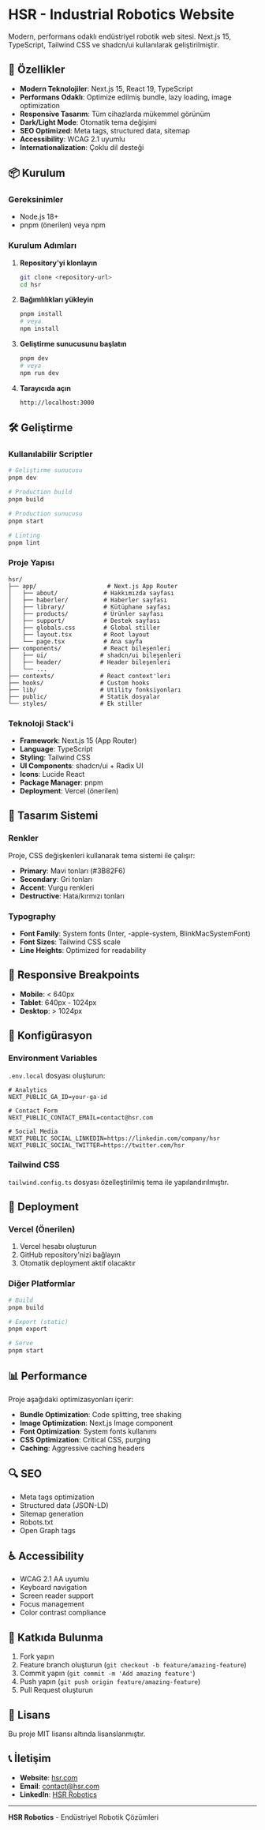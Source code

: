 # HSR - Industrial Robotics Website

Modern, performans odaklı endüstriyel robotik web sitesi. Next.js 15, TypeScript, Tailwind CSS ve shadcn/ui kullanılarak geliştirilmiştir.

## 🚀 Özellikler

- **Modern Teknolojiler**: Next.js 15, React 19, TypeScript
- **Performans Odaklı**: Optimize edilmiş bundle, lazy loading, image optimization
- **Responsive Tasarım**: Tüm cihazlarda mükemmel görünüm
- **Dark/Light Mode**: Otomatik tema değişimi
- **SEO Optimized**: Meta tags, structured data, sitemap
- **Accessibility**: WCAG 2.1 uyumlu
- **Internationalization**: Çoklu dil desteği

## 📦 Kurulum

### Gereksinimler

- Node.js 18+
- pnpm (önerilen) veya npm

### Kurulum Adımları

1. **Repository'yi klonlayın**
   ```bash
   git clone <repository-url>
   cd hsr
   ```

2. **Bağımlılıkları yükleyin**
   ```bash
   pnpm install
   # veya
   npm install
   ```

3. **Geliştirme sunucusunu başlatın**
   ```bash
   pnpm dev
   # veya
   npm run dev
   ```

4. **Tarayıcıda açın**
   ```
   http://localhost:3000
   ```

## 🛠️ Geliştirme

### Kullanılabilir Scriptler

```bash
# Geliştirme sunucusu
pnpm dev

# Production build
pnpm build

# Production sunucusu
pnpm start

# Linting
pnpm lint
```

### Proje Yapısı

```
hsr/
├── app/                    # Next.js App Router
│   ├── about/             # Hakkımızda sayfası
│   ├── haberler/          # Haberler sayfası
│   ├── library/           # Kütüphane sayfası
│   ├── products/          # Ürünler sayfası
│   ├── support/           # Destek sayfası
│   ├── globals.css        # Global stiller
│   ├── layout.tsx         # Root layout
│   └── page.tsx           # Ana sayfa
├── components/            # React bileşenleri
│   ├── ui/               # shadcn/ui bileşenleri
│   ├── header/           # Header bileşenleri
│   └── ...
├── contexts/             # React context'leri
├── hooks/                # Custom hooks
├── lib/                  # Utility fonksiyonları
├── public/               # Statik dosyalar
└── styles/               # Ek stiller
```

### Teknoloji Stack'i

- **Framework**: Next.js 15 (App Router)
- **Language**: TypeScript
- **Styling**: Tailwind CSS
- **UI Components**: shadcn/ui + Radix UI
- **Icons**: Lucide React
- **Package Manager**: pnpm
- **Deployment**: Vercel (önerilen)

## 🎨 Tasarım Sistemi

### Renkler

Proje, CSS değişkenleri kullanarak tema sistemi ile çalışır:

- **Primary**: Mavi tonları (#3B82F6)
- **Secondary**: Gri tonları
- **Accent**: Vurgu renkleri
- **Destructive**: Hata/kırmızı tonları

### Typography

- **Font Family**: System fonts (Inter, -apple-system, BlinkMacSystemFont)
- **Font Sizes**: Tailwind CSS scale
- **Line Heights**: Optimized for readability

## 📱 Responsive Breakpoints

- **Mobile**: < 640px
- **Tablet**: 640px - 1024px
- **Desktop**: > 1024px

## 🔧 Konfigürasyon

### Environment Variables

`.env.local` dosyası oluşturun:

```env
# Analytics
NEXT_PUBLIC_GA_ID=your-ga-id

# Contact Form
NEXT_PUBLIC_CONTACT_EMAIL=contact@hsr.com

# Social Media
NEXT_PUBLIC_SOCIAL_LINKEDIN=https://linkedin.com/company/hsr
NEXT_PUBLIC_SOCIAL_TWITTER=https://twitter.com/hsr
```

### Tailwind CSS

`tailwind.config.ts` dosyası özelleştirilmiş tema ile yapılandırılmıştır.

## 🚀 Deployment

### Vercel (Önerilen)

1. Vercel hesabı oluşturun
2. GitHub repository'nizi bağlayın
3. Otomatik deployment aktif olacaktır

### Diğer Platformlar

```bash
# Build
pnpm build

# Export (static)
pnpm export

# Serve
pnpm start
```

## 📊 Performance

Proje aşağıdaki optimizasyonları içerir:

- **Bundle Optimization**: Code splitting, tree shaking
- **Image Optimization**: Next.js Image component
- **Font Optimization**: System fonts kullanımı
- **CSS Optimization**: Critical CSS, purging
- **Caching**: Aggressive caching headers

## 🔍 SEO

- Meta tags optimization
- Structured data (JSON-LD)
- Sitemap generation
- Robots.txt
- Open Graph tags

## ♿ Accessibility

- WCAG 2.1 AA uyumlu
- Keyboard navigation
- Screen reader support
- Focus management
- Color contrast compliance

## 🤝 Katkıda Bulunma

1. Fork yapın
2. Feature branch oluşturun (`git checkout -b feature/amazing-feature`)
3. Commit yapın (`git commit -m 'Add amazing feature'`)
4. Push yapın (`git push origin feature/amazing-feature`)
5. Pull Request oluşturun

## 📄 Lisans

Bu proje MIT lisansı altında lisanslanmıştır.

## 📞 İletişim

- **Website**: [hsr.com](https://hsr.com)
- **Email**: contact@hsr.com
- **LinkedIn**: [HSR Robotics](https://linkedin.com/company/hsr)

---

**HSR Robotics** - Endüstriyel Robotik Çözümleri
